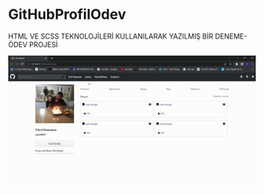 # GitHubProfilOdev

HTML VE SCSS TEKNOLOJİLERİ KULLANILARAK YAZILMIŞ BİR DENEME-ÖDEV PROJESİ

![](GithubScssOdev.gif)
